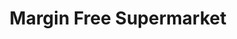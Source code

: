---
title: "Margin Free Supermarket"
url: /uliyathadukka/margin-free-supermarket/
shop: Supermarkt
---